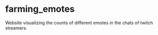 # farming_emotes
Website visualizing the counts of different emotes in the chats of twitch streamers. 
